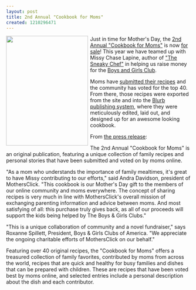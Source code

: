 ```yaml
--- 
layout: post
title: 2nd Annual "Cookbook for Moms"
created: 1210296471
---
```

<a href="http://www.mothersclick.com/cookbook"><img src="http://www.mothersclick.com/sites/all/themes/mothersclick/images/cookbook/2008/sale-223x299.png" width="223" height="299" style="float:left;margin-right:6px;margin-bottom:6px;" /></a> Just in time for Mother's Day, the <a href="http://www.mothersclick.com/cookbook">2nd Annual "Cookbook for Moms"</a> is now <a href="http://www.blurb.com/bookstore/detail/235383">for sale</a>! This year we have teamed up with Missy Chase Lapine, author of <a href="http://www.thesneakychef.com/">"The Sneaky Chef"</a> in helping us raise money for the <a href="http://www.bgca.org/">Boys and Girls Club</a>.

Moms have <a href="http://www.mothersclick.com/recipes">submitted their recipes</a> and the community has voted for the top 40. From there, those recipes were exported from the site and into the <a href="http://www.blurb.com/bookstore/detail/235383">Blurb publishing system</a>, where they were meticulously edited, laid out, and designed up for an awesome looking cookbook.

From <a href="http://www.prweb.com/releases/2008/04/prweb895884.htm">the press release</a>:

The 2nd Annual "Cookbook for Moms" is an original publication, featuring a unique collection of family recipes and personal stories that have been submitted and voted on by moms online.

"As a mom who understands the importance of family mealtimes, it's great to have Missy contributing to our efforts," said Andra Davidson, president of MothersClick. "This cookbook is our Mother's Day gift to the members of our online community and moms everywhere. The concept of sharing recipes is very much in line with MothersClick's overall mission of exchanging parenting information and advice between moms. And most satisfying of all: this purchase truly gives back, as all of our proceeds will support the kids being helped by The Boys & Girls Clubs."

"This is a unique collaboration of community and a novel fundraiser," says Roxanne Spillett, President, Boys & Girls Clubs of America. "We appreciate the ongoing charitable efforts of MothersClick on our behalf."

Featuring over 40 original recipes, the "Cookbook for Moms" offers a treasured collection of family favorites, contributed by moms from across the world, recipes that are quick and healthy for busy families and dishes that can be prepared with children. These are recipes that have been voted best by moms online, and selected entries include a personal description about the dish and each contributor.
<!--break-->
